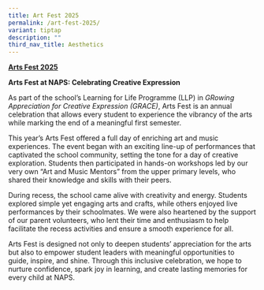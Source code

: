 ```yaml
---
title: Art Fest 2025
permalink: /art-fest-2025/
variant: tiptap
description: ""
third_nav_title: Aesthetics
---
```

<p><strong><u>Arts Fest 2025</u></strong>
</p>
<p><strong>Arts Fest at NAPS: Celebrating Creative Expression</strong>
</p>
<p>As part of the school’s Learning for Life Programme (LLP) in <em>GRowing Appreciation for Creative Expression (GRACE)</em>,
Arts Fest is an annual celebration that allows every student to experience
the vibrancy of the arts while marking the end of a meaningful first semester.</p>
<p>This year’s Arts Fest offered a full day of enriching art and music experiences.
The event began with an exciting line-up of performances that captivated
the school community, setting the tone for a day of creative exploration.
Students then participated in hands-on workshops led by our very own “Art
and Music Mentors” from the upper primary levels, who shared their knowledge
and skills with their peers.</p>
<p>During recess, the school came alive with creativity and energy. Students
explored simple yet engaging arts and crafts, while others enjoyed live
performances by their schoolmates. We were also heartened by the support
of our parent volunteers, who lent their time and enthusiasm to help facilitate
the recess activities and ensure a smooth experience for all.</p>
<p>Arts Fest is designed not only to deepen students’ appreciation for the
arts but also to empower student leaders with meaningful opportunities
to guide, inspire, and shine. Through this inclusive celebration, we hope
to nurture confidence, spark joy in learning, and create lasting memories
for every child at NAPS.</p>
<p></p>